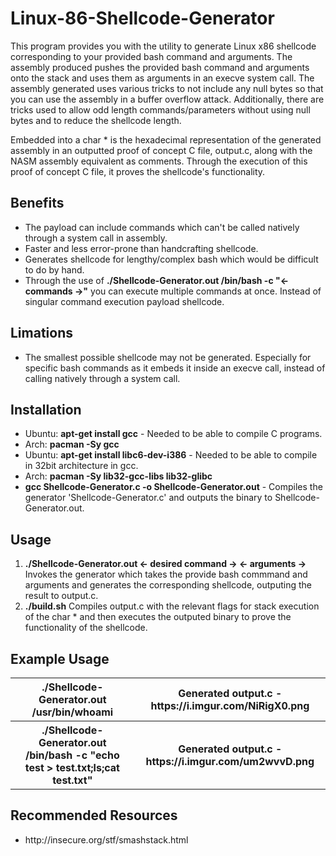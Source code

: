 # Linux-86-Shellcode-Generator

This program provides you with the utility to generate Linux x86 shellcode corresponding to your provided bash command and arguments. The assembly produced pushes the provided bash command and arguments onto the stack and uses them as arguments in an execve system call. The assembly generated uses various tricks to not include any null bytes so that you can use the assembly in a buffer overflow attack. Additionally, there are tricks used to allow odd length commands/parameters without using null bytes and to reduce the shellcode length.

Embedded into a char * is the hexadecimal representation of the generated assembly in an outputted proof of concept C file, output.c, along with the NASM assembly equivalent as comments. Through the execution of this proof of concept C file, it proves the shellcode's functionality.

## Benefits
<ul>
  <li>The payload can include commands which can't be called natively through a system call in assembly.</li>
  <li>Faster and less error-prone than handcrafting shellcode.</li>
  <li>Generates shellcode for lengthy/complex bash which would be difficult to do by hand.</li>
  <li>Through the use of <b>./Shellcode-Generator.out /bin/bash -c "<- commands ->"</b> you can execute multiple commands at once. Instead of singular command execution payload shellcode.</li>
</ul>

## Limations
<ul>
  <li>The smallest possible shellcode may not be generated. Especially for specific bash commands as it embeds it inside an execve call, instead of calling natively through a system call.</li>
</ul>

## Installation

<ul>
  <li>Ubuntu: <b>apt-get install gcc</b> - Needed to be able to compile C programs.</li>
  <li>Arch: <b>pacman -Sy gcc</b></li>
  <li>Ubuntu: <b>apt-get install libc6-dev-i386</b> - Needed to be able to compile in 32bit architecture in gcc.</li>
  <li>Arch: <b>pacman -Sy lib32-gcc-libs lib32-glibc</b></li>
  <li><b>gcc Shellcode-Generator.c -o Shellcode-Generator.out</b> - Compiles the generator 'Shellcode-Generator.c' and outputs the binary to Shellcode-Generator.out.</li>
</ul>

## Usage
<ol>
  <li><b>./Shellcode-Generator.out <- desired command -> <- arguments -></b> Invokes the generator which takes the provide bash commmand and arguments and generates the corresponding shellcode, outputing the result to output.c.</li>
  <li><b>./build.sh</b> Compiles output.c with the relevant flags for stack execution of the char * and then executes the outputed binary to prove the functionality of the shellcode.</li>  
</ol>

## Example Usage
<table>
  <tr>
    <th>./Shellcode-Generator.out /usr/bin/whoami</th>
    <th>Generated output.c - https://i.imgur.com/NiRigX0.png</th>
  </tr>
  <tr>
    <th>./Shellcode-Generator.out /bin/bash -c "echo test > test.txt;ls;cat test.txt"</th>
    <th>Generated output.c - https://i.imgur.com/um2wvvD.png</th>
  </tr>
</table>

## Recommended Resources
<ul>
  <li>http://insecure.org/stf/smashstack.html</li>
</ul>
